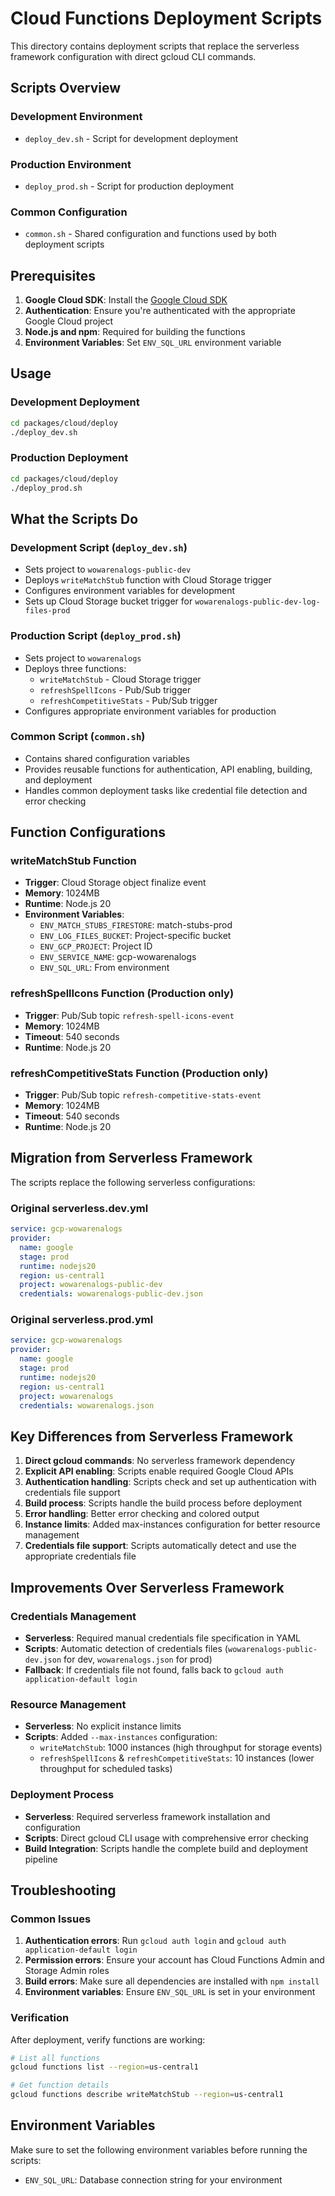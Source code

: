 # Cloud Functions Deployment Scripts

This directory contains deployment scripts that replace the serverless framework configuration with direct gcloud CLI commands.

## Scripts Overview

### Development Environment

- `deploy_dev.sh` - Script for development deployment

### Production Environment

- `deploy_prod.sh` - Script for production deployment

### Common Configuration

- `common.sh` - Shared configuration and functions used by both deployment scripts

## Prerequisites

1. **Google Cloud SDK**: Install the [Google Cloud SDK](https://cloud.google.com/sdk/docs/install)
2. **Authentication**: Ensure you're authenticated with the appropriate Google Cloud project
3. **Node.js and npm**: Required for building the functions
4. **Environment Variables**: Set `ENV_SQL_URL` environment variable

## Usage

### Development Deployment

```bash
cd packages/cloud/deploy
./deploy_dev.sh
```

### Production Deployment

```bash
cd packages/cloud/deploy
./deploy_prod.sh
```

## What the Scripts Do

### Development Script (`deploy_dev.sh`)

- Sets project to `wowarenalogs-public-dev`
- Deploys `writeMatchStub` function with Cloud Storage trigger
- Configures environment variables for development
- Sets up Cloud Storage bucket trigger for `wowarenalogs-public-dev-log-files-prod`

### Production Script (`deploy_prod.sh`)

- Sets project to `wowarenalogs`
- Deploys three functions:
  - `writeMatchStub` - Cloud Storage trigger
  - `refreshSpellIcons` - Pub/Sub trigger
  - `refreshCompetitiveStats` - Pub/Sub trigger
- Configures appropriate environment variables for production

### Common Script (`common.sh`)

- Contains shared configuration variables
- Provides reusable functions for authentication, API enabling, building, and deployment
- Handles common deployment tasks like credential file detection and error checking

## Function Configurations

### writeMatchStub Function

- **Trigger**: Cloud Storage object finalize event
- **Memory**: 1024MB
- **Runtime**: Node.js 20
- **Environment Variables**:
  - `ENV_MATCH_STUBS_FIRESTORE`: match-stubs-prod
  - `ENV_LOG_FILES_BUCKET`: Project-specific bucket
  - `ENV_GCP_PROJECT`: Project ID
  - `ENV_SERVICE_NAME`: gcp-wowarenalogs
  - `ENV_SQL_URL`: From environment

### refreshSpellIcons Function (Production only)

- **Trigger**: Pub/Sub topic `refresh-spell-icons-event`
- **Memory**: 1024MB
- **Timeout**: 540 seconds
- **Runtime**: Node.js 20

### refreshCompetitiveStats Function (Production only)

- **Trigger**: Pub/Sub topic `refresh-competitive-stats-event`
- **Memory**: 1024MB
- **Timeout**: 540 seconds
- **Runtime**: Node.js 20

## Migration from Serverless Framework

The scripts replace the following serverless configurations:

### Original serverless.dev.yml

```yaml
service: gcp-wowarenalogs
provider:
  name: google
  stage: prod
  runtime: nodejs20
  region: us-central1
  project: wowarenalogs-public-dev
  credentials: wowarenalogs-public-dev.json
```

### Original serverless.prod.yml

```yaml
service: gcp-wowarenalogs
provider:
  name: google
  stage: prod
  runtime: nodejs20
  region: us-central1
  project: wowarenalogs
  credentials: wowarenalogs.json
```

## Key Differences from Serverless Framework

1. **Direct gcloud commands**: No serverless framework dependency
2. **Explicit API enabling**: Scripts enable required Google Cloud APIs
3. **Authentication handling**: Scripts check and set up authentication with credentials file support
4. **Build process**: Scripts handle the build process before deployment
5. **Error handling**: Better error checking and colored output
6. **Instance limits**: Added max-instances configuration for better resource management
7. **Credentials file support**: Scripts automatically detect and use the appropriate credentials file

## Improvements Over Serverless Framework

### Credentials Management

- **Serverless**: Required manual credentials file specification in YAML
- **Scripts**: Automatic detection of credentials files (`wowarenalogs-public-dev.json` for dev, `wowarenalogs.json` for prod)
- **Fallback**: If credentials file not found, falls back to `gcloud auth application-default login`

### Resource Management

- **Serverless**: No explicit instance limits
- **Scripts**: Added `--max-instances` configuration:
  - `writeMatchStub`: 1000 instances (high throughput for storage events)
  - `refreshSpellIcons` & `refreshCompetitiveStats`: 10 instances (lower throughput for scheduled tasks)

### Deployment Process

- **Serverless**: Required serverless framework installation and configuration
- **Scripts**: Direct gcloud CLI usage with comprehensive error checking
- **Build Integration**: Scripts handle the complete build and deployment pipeline

## Troubleshooting

### Common Issues

1. **Authentication errors**: Run `gcloud auth login` and `gcloud auth application-default login`
2. **Permission errors**: Ensure your account has Cloud Functions Admin and Storage Admin roles
3. **Build errors**: Make sure all dependencies are installed with `npm install`
4. **Environment variables**: Ensure `ENV_SQL_URL` is set in your environment

### Verification

After deployment, verify functions are working:

```bash
# List all functions
gcloud functions list --region=us-central1

# Get function details
gcloud functions describe writeMatchStub --region=us-central1
```

## Environment Variables

Make sure to set the following environment variables before running the scripts:

- `ENV_SQL_URL`: Database connection string for your environment
